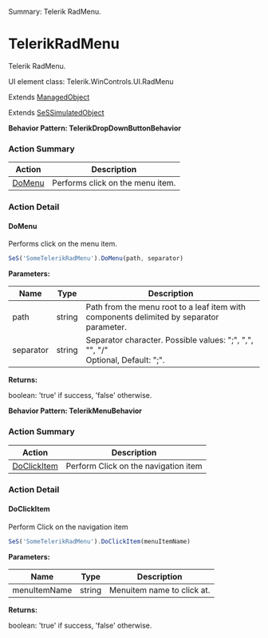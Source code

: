 Summary: Telerik RadMenu.

# TelerikRadMenu

Telerik RadMenu.
 
UI element class: Telerik.WinControls.UI.RadMenu

Extends [ManagedObject](ManagedObject.md)

Extends [SeSSimulatedObject](SeSSimulatedObject.md)





**Behavior Pattern: TelerikDropDownButtonBehavior**


<!-- ============================== property summary ========================== -->

  
<!-- ============================== action summary ========================== -->



### Action Summary

|  **Action** | **Description** | 
| ----------- | --------------- |
|  [DoMenu](#domenu) | Performs click on the menu item. |




<!-- ============================== property detail ========================== -->
  
  
<!-- ============================== action detail ========================== -->
  
### Action Detail
    
<a name="DoMenu"></a>    
#### DoMenu

Performs click on the menu item.

```javascript
SeS('SomeTelerikRadMenu').DoMenu(path, separator)
```


**Parameters:**

|  **Name** | **Type** | **Description** |
| ---------- | -------- | --------------- |
| path | string |  Path from the menu root to a leaf item with components delimited by separator parameter. |
| separator | string |  Separator character. Possible values: ";", ",", "\", "/"<br>Optional, Default: ";". |




**Returns:**

boolean: 'true' if success, 'false' otherwise.



<a name="see.also.telerikradmenu.domenu"></a>

  




**Behavior Pattern: TelerikMenuBehavior**


<!-- ============================== property summary ========================== -->

  
<!-- ============================== action summary ========================== -->



### Action Summary

|  **Action** | **Description** | 
| ----------- | --------------- |
|  [DoClickItem](#doclickitem) | Perform Click on the navigation item |




<!-- ============================== property detail ========================== -->
  
  
<!-- ============================== action detail ========================== -->
  
### Action Detail
    
<a name="DoClickItem"></a>    
#### DoClickItem

Perform Click on the navigation item

```javascript
SeS('SomeTelerikRadMenu').DoClickItem(menuItemName)
```


**Parameters:**

|  **Name** | **Type** | **Description** |
| ---------- | -------- | --------------- |
| menuItemName | string |  Menuitem name to click at. |




**Returns:**

boolean: 'true' if success, 'false' otherwise.



<a name="see.also.telerikradmenu.doclickitem"></a>

  

